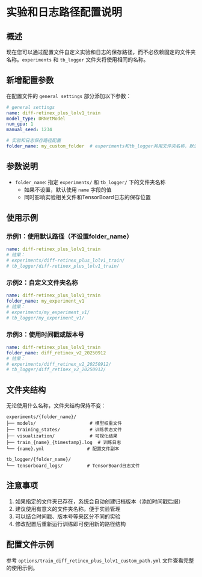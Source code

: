 # 实验和日志路径配置说明

## 概述

现在您可以通过配置文件自定义实验和日志的保存路径，而不必依赖固定的文件夹名称。`experiments` 和 `tb_logger` 文件夹将使用相同的名称。

## 新增配置参数

在配置文件的 `general settings` 部分添加以下参数：

```yaml
# general settings
name: diff-retinex_plus_lolv1_train
model_type: DRNetModel
num_gpu: 1
manual_seed: 1234

# 实验和日志保存路径配置
folder_name: my_custom_folder  # experiments和tb_logger共用文件夹名称，默认为name
```

## 参数说明

- `folder_name`: 指定 `experiments/` 和 `tb_logger/` 下的文件夹名称
  - 如果不设置，默认使用 `name` 字段的值
  - 同时影响实验相关文件和TensorBoard日志的保存位置

## 使用示例

### 示例1：使用默认路径（不设置folder_name）
```yaml
name: diff-retinex_plus_lolv1_train
# 结果：
# experiments/diff-retinex_plus_lolv1_train/
# tb_logger/diff-retinex_plus_lolv1_train/
```

### 示例2：自定义文件夹名称
```yaml
name: diff-retinex_plus_lolv1_train
folder_name: my_experiment_v1
# 结果：
# experiments/my_experiment_v1/
# tb_logger/my_experiment_v1/
```

### 示例3：使用时间戳或版本号
```yaml
name: diff-retinex_plus_lolv1_train
folder_name: diff_retinex_v2_20250912
# 结果：
# experiments/diff_retinex_v2_20250912/
# tb_logger/diff_retinex_v2_20250912/
```

## 文件夹结构

无论使用什么名称，文件夹结构保持不变：

```
experiments/{folder_name}/
├── models/                    # 模型权重文件
├── training_states/           # 训练状态文件
├── visualization/             # 可视化结果
├── train_{name}_{timestamp}.log  # 训练日志
└── {name}.yml                # 配置文件副本

tb_logger/{folder_name}/
└── tensorboard_logs/         # TensorBoard日志文件
```

## 注意事项

1. 如果指定的文件夹已存在，系统会自动创建归档版本（添加时间戳后缀）
2. 建议使用有意义的文件夹名称，便于实验管理
3. 可以结合时间戳、版本号等来区分不同的实验
4. 修改配置后重新运行训练即可使用新的路径结构

## 配置文件示例

参考 `options/train_diff_retinex_plus_lolv1_custom_path.yml` 文件查看完整的使用示例。